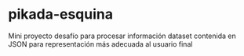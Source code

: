 # pikada-esquina
Mini proyecto desafío para procesar información dataset contenida en JSON para representación más adecuada al usuario final
